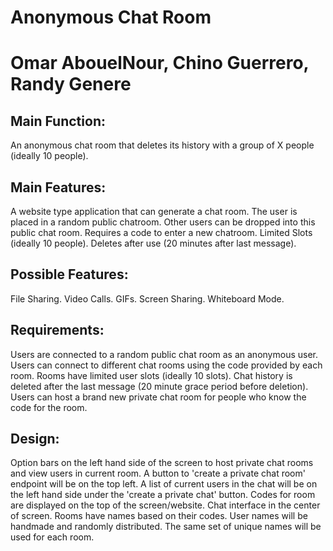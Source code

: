 
# Anonymous Chat Room
# Omar AbouelNour, Chino Guerrero, Randy Genere

## Main Function:

An anonymous chat room that deletes its history with a group of X people
(ideally 10 people).

## Main Features:

A website type application that can generate a chat room.
The user is placed in a random public chatroom.
Other users can be dropped into this public chat room.
Requires a code to enter a new chatroom.
Limited Slots (ideally 10 people).
Deletes after use (20 minutes after last message).

## Possible Features:

File Sharing.
Video Calls.
GIFs.
Screen Sharing.
Whiteboard Mode.

## Requirements:

Users are connected to a random public chat room as an anonymous user.
Users can connect to different chat rooms using the code provided by each room.
Rooms have limited user slots (ideally 10 slots).
Chat history is deleted after the last message (20 minute grace period before deletion).
Users can host a brand new private chat room for people who know the code for the room.

## Design:


Option bars on the left hand side of the screen to host private chat rooms and view users in current room.
A button to 'create a private chat room' endpoint will be on the top left.
A list of current users in the chat will be on the left hand side under the 'create a private chat' button.
Codes for room are displayed on the top of the screen/website.
Chat interface in the center of screen.
Rooms have names based on their codes.
User names will be handmade and randomly distributed.
The same set of unique names will be used for each room.


